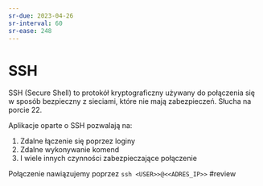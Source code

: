 ```yaml
---
sr-due: 2023-04-26
sr-interval: 60
sr-ease: 248
---
```


# SSH
SSH (Secure Shell) to protokół kryptograficzny używany do połączenia się w sposób bezpieczny z sieciami, które nie mają zabezpieczeń. Słucha na porcie 22.

Aplikacje oparte o SSH pozwalają na:
1. Zdalne łączenie się poprzez loginy
2. Zdalne wykonywanie komend
3. I wiele innych czynności zabezpieczające połączenie

Połączenie nawiązujemy poprzez `ssh <USER>>@<<ADRES_IP>>`
#review